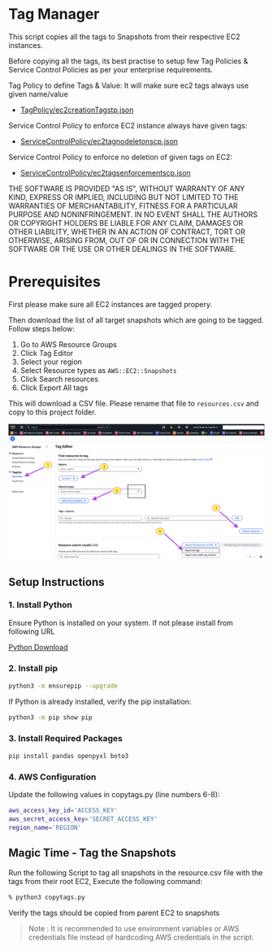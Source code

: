 # Tag Manager

This script copies all the tags to Snapshots from their respective EC2 instances.

Before copying all the tags, its best practise to setup few Tag Policies & Service Control Policies as per your enterprise requirements. 

Tag Policy to define Tags & Value: It will make sure ec2 tags always use given name/value

* [TagPolicy/ec2creationTagstp.json](TagPolicy/ec2creationTagstp.json)

Service Control Policy to enforce EC2 instance always have given tags:
* [ServiceControlPolicy/ec2tagnodeletonscp.json](ServiceControlPolicy/ec2tagnodeletonscp.json)

Service Control Policy to enforce no deletion of given tags on EC2:
* [ServiceControlPolicy/ec2tagsenforcementscp.json](ServiceControlPolicy/ec2tagsenforcementscp.json)

THE SOFTWARE IS PROVIDED "AS IS", WITHOUT WARRANTY OF ANY KIND, EXPRESS OR
IMPLIED, INCLUDING BUT NOT LIMITED TO THE WARRANTIES OF MERCHANTABILITY,
FITNESS FOR A PARTICULAR PURPOSE AND NONINFRINGEMENT. IN NO EVENT SHALL THE
AUTHORS OR COPYRIGHT HOLDERS BE LIABLE FOR ANY CLAIM, DAMAGES OR OTHER
LIABILITY, WHETHER IN AN ACTION OF CONTRACT, TORT OR OTHERWISE, ARISING FROM,
OUT OF OR IN CONNECTION WITH THE SOFTWARE OR THE USE OR OTHER DEALINGS IN THE
SOFTWARE.

# Prerequisites 

First please make sure all EC2 instances are tagged propery.

Then download the list of all target snapshots which are going to be tagged. Follow steps below:

1. Go to AWS Resource Groups 
2. Click Tag Editor
3. Select your region
4. Select Resource types as `AWS::EC2::Snapshots`
5. Click Search resources
6. Click Export All tags

This will download a CSV file. Please rename that file to `resources.csv` and copy to this project folder.

![AWS Resource Groups Tag Editor Select EC2 Snapshots](AWSResourceGroupsTagEditorSelectEC2Snapshots.png)

## Setup Instructions

### 1. Install Python

Ensure Python is installed on your system. If not please install from following URL

[Python Download](https://www.python.org/downloads/)



### 2. Install pip

```bash
python3 -m ensurepip --upgrade
```

If Python is already installed, verify the pip installation:
```bash
python3 -m pip show pip
```

### 3. Install Required Packages
```bash
pip install pandas openpyxl boto3
```

### 4.  AWS Configuration
Update the following values in copytags.py (line numbers 6-8):
```bash
aws_access_key_id='ACCESS_KEY'
aws_secret_access_key='SECRET_ACCESS_KEY'
region_name='REGION'
```


## Magic Time - Tag the Snapshots
Run the following Script to tag all snapshots in the resource.csv file with the tags from their root EC2,
Execute the following command:
```bash
% python3 copytags.py
```

Verify the tags should be copied from parent EC2 to snapshots

> Note : It is recommended to use environment variables or AWS credentials file instead of hardcoding AWS credentials in the script.